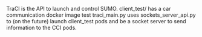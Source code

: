 TraCI is the API to launch and control SUMO.
client_test/ has a car communication docker image test
traci_main.py uses sockets_server_api.py to (on the future) launch client_test pods and be a socket server to send information to the CCI pods.